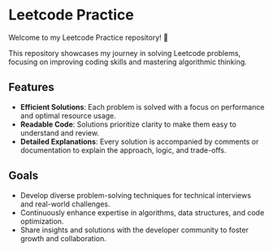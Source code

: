 # Leetcode Practice

Welcome to my Leetcode Practice repository! 🎯

This repository showcases my journey in solving Leetcode problems, focusing on improving coding skills and mastering algorithmic thinking.

## Features

- **Efficient Solutions**: Each problem is solved with a focus on performance and optimal resource usage.
- **Readable Code**: Solutions prioritize clarity to make them easy to understand and review.
- **Detailed Explanations**: Every solution is accompanied by comments or documentation to explain the approach, logic, and trade-offs.

## Goals

- Develop diverse problem-solving techniques for technical interviews and real-world challenges.
- Continuously enhance expertise in algorithms, data structures, and code optimization.
- Share insights and solutions with the developer community to foster growth and collaboration.
